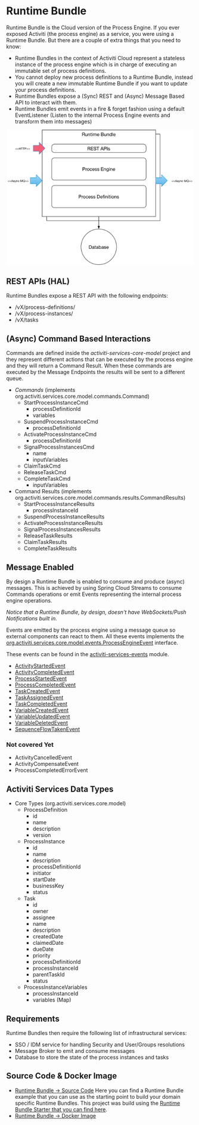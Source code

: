 # Runtime Bundle

Runtime Bundle is the Cloud version of the Process Engine.
If you ever exposed Activiti (the process engine) as a service, you were using a Runtime Bundle.
But there are a couple of extra things that you need to know:
- Runtime Bundles in the context of Activiti Cloud represent a stateless instance of the process engine which is in charge of executing an immutable set of process definitions.
- You cannot deploy new process definitions to a Runtime Bundle, instead you will create a new immutable Runtime Bundle if you  want to update your process definitions.
- Runtime Bundles expose a (Sync) REST and (Async) Message Based API to interact with them.
- Runtime Bundles emit events in a fire & forget fashion using a default EventListener (Listen to the internal Process Engine events and transform them into messages)

![](../../assets/RuntimeBundle.png)

## REST APIs (HAL)
Runtime Bundles expose a REST API with the following endpoints:
- /vX/process-definitions/
- /vX/process-instances/
- /vX/tasks

## (Async) Command Based Interactions
Commands are defined inside the *activiti-services-core-model* project
and they represent different actions that can be executed by the process engine and they will return a Command Result. When these commands are executed by the Message Endpoints the results will be sent to a different queue.

- *Commands* (implements org.activiti.services.core.model.commands.Command)
  - StartProcessInstanceCmd
    - processDefinitionId
    - variables
  - SuspendProcessInstanceCmd
    - processDefinitionId
  - ActivateProcessInstanceCmd
    - processDefinitionId
  - SignalProcessInstancesCmd
    - name
    - inputVariables
  - ClaimTaskCmd
  - ReleaseTaskCmd
  - CompleteTaskCmd
    - inputVariables
- Command Results (implements org.activiti.services.core.model.commands.results.CommandResults)
  - StartProcessInstanceResults
    - processInstanceId
  - SuspendProcessInstanceResults
  - ActivateProcessInstanceResults
  - SignalProcessInstancesResults
  - ReleaseTaskResults
  - ClaimTaskResults
  - CompleteTaskResults

## Message Enabled
By design a Runtime Bundle is enabled to consume and produce (async) messages. This is achieved by
using Spring Cloud Streams to consume Commands operations or emit Events representing the internal process engine
operations.

*Notice that a Runtime Bundle, by design, doesn't have WebSockets/Push Notifications built in.*

Events are emitted by the process engine using a message queue so external components can react to them.
All these events implements the [org.activiti.services.core.model.events.ProcessEngineEvent](https://github.com/Activiti/Activiti/blob/master/activiti-services/activiti-services-api/src/main/java/org/activiti/services/api/events/ProcessEngineEvent.java) interface.

These events can be found in the [activiti-services-events](https://github.com/Activiti/Activiti/blob/master/activiti-services/activiti-services-events/) module.

* [ActivityStartedEvent](https://github.com/Activiti/Activiti/blob/master/activiti-services/activiti-services-events/src/main/java/org/activiti/services/events/ActivityStartedEvent.java)
* [ActivityCompletedEvent](https://github.com/Activiti/Activiti/blob/master/activiti-services/activiti-services-events/src/main/java/org/activiti/services/events/ActivityCompletedEvent.java)
* [ProcessStartedEvent](https://github.com/Activiti/Activiti/blob/master/activiti-services/activiti-services-events/src/main/java/org/activiti/services/events/ProcessStartedEvent.java)
* [ProcessCompletedEvent](https://github.com/Activiti/Activiti/blob/master/activiti-services/activiti-services-events/src/main/java/org/activiti/services/events/ProcessCompletedEvent.java)
* [TaskCreatedEvent](https://github.com/Activiti/Activiti/blob/master/activiti-services/activiti-services-events/src/main/java/org/activiti/services/events/TaskCreatedEvent.java)
* [TaskAssignedEvent](https://github.com/Activiti/Activiti/blob/master/activiti-services/activiti-services-events/src/main/java/org/activiti/services/events/TaskAssignedEvent.java)
* [TaskCompletedEvent](https://github.com/Activiti/Activiti/blob/master/activiti-services/activiti-services-events/src/main/java/org/activiti/services/events/TaskCompletedEvent.java)
* [VariableCreatedEvent](https://github.com/Activiti/Activiti/blob/master/activiti-services/activiti-services-events/src/main/java/org/activiti/services/events/VariableCreatedEvent.java)
* [VariableUpdatedEvent](https://github.com/Activiti/Activiti/blob/master/activiti-services/activiti-services-events/src/main/java/org/activiti/services/events/VariableUpdatedEvent.java)
* [VariableDeletedEvent](https://github.com/Activiti/Activiti/blob/master/activiti-services/activiti-services-events/src/main/java/org/activiti/services/events/VariableDeletedEvent.java)
* [SequenceFlowTakenEvent](https://github.com/Activiti/Activiti/blob/master/activiti-services/activiti-services-events/src/main/java/org/activiti/services/events/SequenceFlowTakenEvent.java)

### Not covered Yet
* ActivityCancelledEvent
* ActivityCompensateEvent
* ProcessCompletedErrorEvent

## Activiti Services Data Types
- Core Types (org.activiti.services.core.model)
  - ProcessDefinition
    - id
    - name
    - description
    - version
  - ProcessInstance
    - id
    - name
    - description
    - processDefinitionId
    - initiator
    - startDate
    - businessKey
    - status
  - Task
    - id
    - owner
    - assignee
    - name
    - description
    - createdDate
    - claimedDate
    - dueDate
    - priority
    - processDefinitionId
    - processInstanceId
    - parentTaskId
    - status
  - ProcessInstanceVariables
    - processInstanceId
    - variables (Map)


## Requirements
Runtime Bundles then require the following list of infrastructural services:
- SSO / IDM service for handling Security and User/Groups resolutions
- Message Broker to emit and consume messages
- Database to store the state of the process instances and tasks


## Source Code & Docker Image

- [Runtime Bundle -> Source Code](https://github.com/activiti/activiti-cloud-runtime-bundle) Here you can find a Runtime Bundle example that you can use as the starting point to build your domain specific Runtime Bundles. This project was build using the [Runtime Bundle Starter that you can find here](https://github.com/Activiti/activiti-cloud-starters/tree/master/activiti-cloud-starter-runtime-bundle).
- [Runtime Bundle -> Docker Image](https://hub.docker.com/r/activiti/activiti-cloud-runtime-bundle/)
